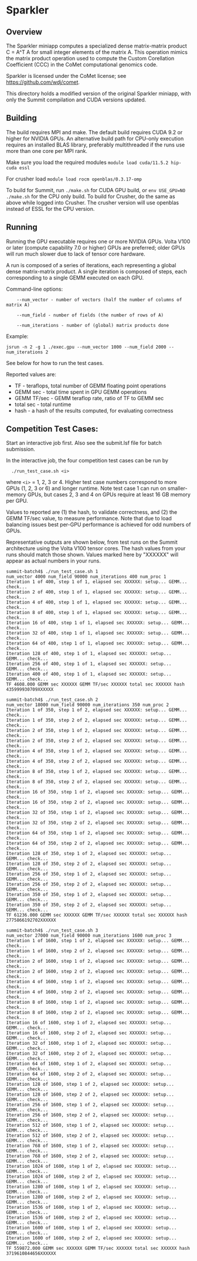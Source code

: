 Sparkler
========

## Overview

The Sparkler miniapp computes a specialized dense matrix-matrix product
C = A^T A for small integer elements of the matrix A.
This operation mimics the matrix product operation used to compute the
Custom Corellation Coefficient (CCC) in the CoMet computational genomics code.

Sparkler is licensed under the CoMet license; see https://github.com/wdj/comet.

This directory holds a modified version of the original Sparkler miniapp, with
only the Summit compilation and CUDA versions updated.

## Building

The build requires MPI and make.  The default build requires CUDA 9.2 or
higher for NVIDIA GPUs.  An alternative build path for CPU-only execution
requires an installed BLAS library, preferably multithreaded if the runs
use more than one core per MPI rank.

Make sure you load the required modules `module load cuda/11.5.2 hip-cuda essl`

For crusher load `module load rocm openblas/0.3.17-omp`

To build for Summit, run `./make.sh` for CUDA GPU build, or `env USE_GPU=NO ./make.sh`
for the CPU only build. 
To build for Crusher, do the same as above while logged into Crusher.
 The crusher version will use openblas instead of ESSL for the CPU version.

## Running


Running the GPU executable requires one or more NVIDIA GPUs.
Volta V100 or later (compute capability 7.0 or higher) GPUs are preferred;
older GPUs will run much slower due to lack of tensor core hardware.

A run is composed of a series of iterations, each representing a global dense
matrix-matrix product.  A single iteration is composed of steps,
each corresponding to a single GEMM executed on each GPU.

Command-line options:

```
    --num_vector - number of vectors (half the number of columns of matrix A)

    --num_field - number of fields (the number of rows of A)

    --num_iterations - number of (global) matrix products done
```

Example:

```
jsrun -n 2 -g 1 ./exec.gpu --num_vector 1000 --num_field 2000 --num_iterations 2
```

See below for how to run the test cases. 

Reported values are:
- TF - teraflops, total number of GEMM floating point operations
- GEMM sec - total time spent in GPU GEMM operations
- GEMM TF/sec - GEMM teraflop rate, ratio of TF to GEMM sec
- total sec - total runtime
- hash - a hash of the results computed, for evaluating correctness

## Competition Test Cases:

Start an interactive job first. Also see the submit.lsf file for batch
submission.

In the interactive job, the four competition test cases can be run by

```
  ./run_test_case.sh <i>
```

where `<i>` = 1, 2, 3 or 4.  Higher test case numbers correspond to more
GPUs (1, 2, 3 or 6) and longer runtime.  Note test case 1 can run on
smaller-memory GPUs, but cases 2, 3 and 4 on GPUs require at least
16 GB memory per GPU.

Values to reported are (1) the hash, to validate correctness, and
(2) the GEMM TF/sec value, to measure performance.  Note that due
to load balancing issues best per-GPU performance is achieved for
odd numbers of GPUs.

Representative outputs are shown below, from test runs on the Summit
architecture using the Volta V100 tensor cores.
The hash values from your runs should match those shown.
Values marked here by "XXXXXX" will appear as actual numbers in your runs.

```
summit-batch4$ ./run_test_case.sh 1
num_vector 4000 num_field 90000 num_iterations 400 num_proc 1
Iteration 1 of 400, step 1 of 1, elapsed sec XXXXXX: setup... GEMM... check...
Iteration 2 of 400, step 1 of 1, elapsed sec XXXXXX: setup... GEMM... check...
Iteration 4 of 400, step 1 of 1, elapsed sec XXXXXX: setup... GEMM... check...
Iteration 8 of 400, step 1 of 1, elapsed sec XXXXXX: setup... GEMM... check...
Iteration 16 of 400, step 1 of 1, elapsed sec XXXXXX: setup... GEMM... check...
Iteration 32 of 400, step 1 of 1, elapsed sec XXXXXX: setup... GEMM... check...
Iteration 64 of 400, step 1 of 1, elapsed sec XXXXXX: setup... GEMM... check...
Iteration 128 of 400, step 1 of 1, elapsed sec XXXXXX: setup... GEMM... check...
Iteration 256 of 400, step 1 of 1, elapsed sec XXXXXX: setup... GEMM... check...
Iteration 400 of 400, step 1 of 1, elapsed sec XXXXXX: setup... GEMM... check...
TF 4608.000 GEMM sec XXXXXX GEMM TF/sec XXXXXX total sec XXXXXX hash 435999930709XXXXXX
```

```
summit-batch4$ ./run_test_case.sh 2
num_vector 18000 num_field 90000 num_iterations 350 num_proc 2
Iteration 1 of 350, step 1 of 2, elapsed sec XXXXXX: setup... GEMM... check...
Iteration 1 of 350, step 2 of 2, elapsed sec XXXXXX: setup... GEMM... check...
Iteration 2 of 350, step 1 of 2, elapsed sec XXXXXX: setup... GEMM... check...
Iteration 2 of 350, step 2 of 2, elapsed sec XXXXXX: setup... GEMM... check...
Iteration 4 of 350, step 1 of 2, elapsed sec XXXXXX: setup... GEMM... check...
Iteration 4 of 350, step 2 of 2, elapsed sec XXXXXX: setup... GEMM... check...
Iteration 8 of 350, step 1 of 2, elapsed sec XXXXXX: setup... GEMM... check...
Iteration 8 of 350, step 2 of 2, elapsed sec XXXXXX: setup... GEMM... check...
Iteration 16 of 350, step 1 of 2, elapsed sec XXXXXX: setup... GEMM... check...
Iteration 16 of 350, step 2 of 2, elapsed sec XXXXXX: setup... GEMM... check...
Iteration 32 of 350, step 1 of 2, elapsed sec XXXXXX: setup... GEMM... check...
Iteration 32 of 350, step 2 of 2, elapsed sec XXXXXX: setup... GEMM... check...
Iteration 64 of 350, step 1 of 2, elapsed sec XXXXXX: setup... GEMM... check...
Iteration 64 of 350, step 2 of 2, elapsed sec XXXXXX: setup... GEMM... check...
Iteration 128 of 350, step 1 of 2, elapsed sec XXXXXX: setup... GEMM... check...
Iteration 128 of 350, step 2 of 2, elapsed sec XXXXXX: setup... GEMM... check...
Iteration 256 of 350, step 1 of 2, elapsed sec XXXXXX: setup... GEMM... check...
Iteration 256 of 350, step 2 of 2, elapsed sec XXXXXX: setup... GEMM... check...
Iteration 350 of 350, step 1 of 2, elapsed sec XXXXXX: setup... GEMM... check...
Iteration 350 of 350, step 2 of 2, elapsed sec XXXXXX: setup... GEMM... check...
TF 61236.000 GEMM sec XXXXXX GEMM TF/sec XXXXXX total sec XXXXXX hash 2775866192702XXXXXX
```

```
summit-batch4$ ./run_test_case.sh 3
num_vector 27000 num_field 90000 num_iterations 1600 num_proc 3
Iteration 1 of 1600, step 1 of 2, elapsed sec XXXXXX: setup... GEMM... check...
Iteration 1 of 1600, step 2 of 2, elapsed sec XXXXXX: setup... GEMM... check...
Iteration 2 of 1600, step 1 of 2, elapsed sec XXXXXX: setup... GEMM... check...
Iteration 2 of 1600, step 2 of 2, elapsed sec XXXXXX: setup... GEMM... check...
Iteration 4 of 1600, step 1 of 2, elapsed sec XXXXXX: setup... GEMM... check...
Iteration 4 of 1600, step 2 of 2, elapsed sec XXXXXX: setup... GEMM... check...
Iteration 8 of 1600, step 1 of 2, elapsed sec XXXXXX: setup... GEMM... check...
Iteration 8 of 1600, step 2 of 2, elapsed sec XXXXXX: setup... GEMM... check...
Iteration 16 of 1600, step 1 of 2, elapsed sec XXXXXX: setup... GEMM... check...
Iteration 16 of 1600, step 2 of 2, elapsed sec XXXXXX: setup... GEMM... check...
Iteration 32 of 1600, step 1 of 2, elapsed sec XXXXXX: setup... GEMM... check...
Iteration 32 of 1600, step 2 of 2, elapsed sec XXXXXX: setup... GEMM... check...
Iteration 64 of 1600, step 1 of 2, elapsed sec XXXXXX: setup... GEMM... check...
Iteration 64 of 1600, step 2 of 2, elapsed sec XXXXXX: setup... GEMM... check...
Iteration 128 of 1600, step 1 of 2, elapsed sec XXXXXX: setup... GEMM... check...
Iteration 128 of 1600, step 2 of 2, elapsed sec XXXXXX: setup... GEMM... check...
Iteration 256 of 1600, step 1 of 2, elapsed sec XXXXXX: setup... GEMM... check...
Iteration 256 of 1600, step 2 of 2, elapsed sec XXXXXX: setup... GEMM... check...
Iteration 512 of 1600, step 1 of 2, elapsed sec XXXXXX: setup... GEMM... check...
Iteration 512 of 1600, step 2 of 2, elapsed sec XXXXXX: setup... GEMM... check...
Iteration 768 of 1600, step 1 of 2, elapsed sec XXXXXX: setup... GEMM... check...
Iteration 768 of 1600, step 2 of 2, elapsed sec XXXXXX: setup... GEMM... check...
Iteration 1024 of 1600, step 1 of 2, elapsed sec XXXXXX: setup... GEMM... check...
Iteration 1024 of 1600, step 2 of 2, elapsed sec XXXXXX: setup... GEMM... check...
Iteration 1280 of 1600, step 1 of 2, elapsed sec XXXXXX: setup... GEMM... check...
Iteration 1280 of 1600, step 2 of 2, elapsed sec XXXXXX: setup... GEMM... check...
Iteration 1536 of 1600, step 1 of 2, elapsed sec XXXXXX: setup... GEMM... check...
Iteration 1536 of 1600, step 2 of 2, elapsed sec XXXXXX: setup... GEMM... check...
Iteration 1600 of 1600, step 1 of 2, elapsed sec XXXXXX: setup... GEMM... check...
Iteration 1600 of 1600, step 2 of 2, elapsed sec XXXXXX: setup... GEMM... check...
TF 559872.000 GEMM sec XXXXXX GEMM TF/sec XXXXXX total sec XXXXXX hash 3719610844656XXXXXX
```

